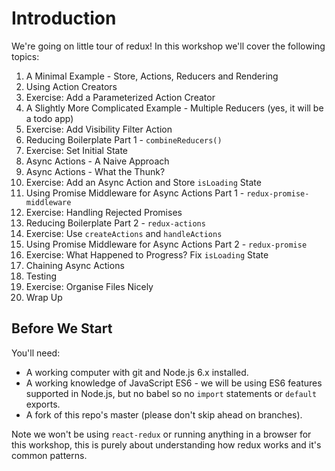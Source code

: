 # Introduction

We're going on little tour of redux! In this workshop we'll cover the following topics:

1. A Minimal Example - Store, Actions, Reducers and Rendering
2. Using Action Creators
3. Exercise: Add a Parameterized Action Creator
4. A Slightly More Complicated Example - Multiple Reducers (yes, it will be a todo app)
5. Exercise: Add Visibility Filter Action
6. Reducing Boilerplate Part 1 - `combineReducers()`
7. Exercise: Set Initial State
8. Async Actions - A Naive Approach
9. Async Actions - What the Thunk?
10. Exercise: Add an Async Action and Store `isLoading` State
11. Using Promise Middleware for Async Actions Part 1 - `redux-promise-middleware`
12. Exercise: Handling Rejected Promises
13. Reducing Boilerplate Part 2 - `redux-actions`
14. Exercise: Use `createActions` and `handleActions`
15. Using Promise Middleware for Async Actions Part 2 - `redux-promise`
16. Exercise: What Happened to Progress? Fix `isLoading` State
17. Chaining Async Actions
18. Testing
19. Exercise: Organise Files Nicely
20. Wrap Up

## Before We Start

You'll need:

* A working computer with git and Node.js 6.x installed.
* A working knowledge of JavaScript ES6 - we will be using ES6 features supported in Node.js, but no babel so no `import` statements or `default` exports.
* A fork of this repo's master (please don't skip ahead on branches).

Note we won't be using `react-redux` or running anything in a browser for this workshop, this is purely about understanding how redux works and it's common patterns.
